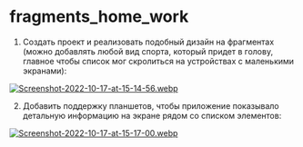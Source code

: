 # fragments_home_work
1. Создать проект и реализовать подобный дизайн на фрагментах (можно добавлять любой вид спорта, который придет в голову, главное чтобы список мог скролиться на устройствах с маленькими экранами):

[![Screenshot-2022-10-17-at-15-14-56.webp](https://i.postimg.cc/1XpG5Cy0/Screenshot-2022-10-17-at-15-14-56.webp)](https://postimg.cc/kRg6Ty6D)

2. Добавить поддержку планшетов, чтобы приложение показывало детальную информацию на экране рядом со списком элементов:

[![Screenshot-2022-10-17-at-15-17-00.webp](https://i.postimg.cc/y8fFdSCG/Screenshot-2022-10-17-at-15-17-00.webp)](https://postimg.cc/k2bVYG4N)